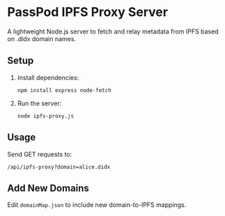 
# PassPod IPFS Proxy Server

A lightweight Node.js server to fetch and relay metadata from IPFS based on .didx domain names.

## Setup

1. Install dependencies:
   ```
   npm install express node-fetch
   ```

2. Run the server:
   ```
   node ipfs-proxy.js
   ```

## Usage

Send GET requests to:
```
/api/ipfs-proxy?domain=alice.didx
```

## Add New Domains

Edit `domainMap.json` to include new domain-to-IPFS mappings.
